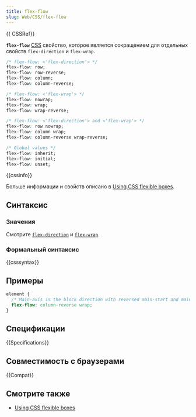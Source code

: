 ```yaml
---
title: flex-flow
slug: Web/CSS/flex-flow
---
```


{{ CSSRef}}

**`flex-flow`** [CSS](/ru/docs/CSS) свойство, которое является сокращением для отдельных свойств `flex-direction` и `flex-wrap`.

```css
/* flex-flow: <'flex-direction'> */
flex-flow: row;
flex-flow: row-reverse;
flex-flow: column;
flex-flow: column-reverse;

/* flex-flow: <'flex-wrap'> */
flex-flow: nowrap;
flex-flow: wrap;
flex-flow: wrap-reverse;

/* flex-flow: <'flex-direction'> and <'flex-wrap'> */
flex-flow: row nowrap;
flex-flow: column wrap;
flex-flow: column-reverse wrap-reverse;

/* Global values */
flex-flow: inherit;
flex-flow: initial;
flex-flow: unset;
```

{{cssinfo}}

Больше информации и свойств описано в [Using CSS flexible boxes](/ru/docs/CSS/Using_CSS_flexible_boxes).

## Синтаксис

### Значения

Смотрите [`flex-direction`](/ru/docs/CSS/flex-direction) и [`flex-wrap`](/ru/docs/CSS/flex-wrap).

### Формальный синтаксис

{{csssyntax}}

## Примеры

```css
element {
  /* Main-axis is the block direction with reversed main-start and main-end. Flex items are laid out in multiple lines */
  flex-flow: column-reverse wrap;
}
```

## Спецификации

{{Specifications}}

## Совместимость с браузерами

{{Compat}}

## Смотрите также

- [Using CSS flexible boxes](/ru/docs/CSS/Using_CSS_flexible_boxes)
